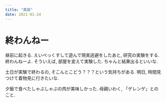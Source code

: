 ```yaml
---
title: "貴腐"
date: 2021-01-24
---
```



# 終わんねー
昼前に起きる. えいぺっくすして遊んで現実逃避をしたあと, 研究の実験をする. 終わんねーよ. そういえば, 部屋を変えて実験した. ちゃんと結果出るといいな.

土日が実験で終わるの, そこんとこどう？？？という気持ちがある. 明日, 時間見つけて着物見に行きたいな.

夕飯で食べたしゃぶしゃぶの肉が美味しかった. 母親いわく, 「ゲレンゲ」とのこと.